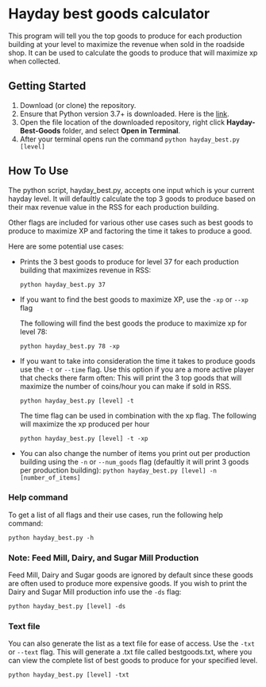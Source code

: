 # Hayday best goods calculator
This program will tell you the top goods to produce for each production building at your level to maximize the revenue when sold in the roadside shop. It can be used to calculate the goods to produce that will maximize xp when collected. 
## Getting Started
1. Download (or clone) the repository.
2. Ensure that Python version 3.7+ is downloaded. Here is the [link](https://www.python.org/downloads/).
3. Open the file location of the downloaded repository, right click **Hayday-Best-Goods** folder, and select **Open in Terminal**.
4. After your terminal opens run the command ```python hayday_best.py [level]```

## How To Use
The python script, hayday_best.py, accepts one input which is your current hayday level. It will defaultly calculate the top 3 goods to produce based on their max revenue value in the RSS for each production building. 

Other flags are included for various other use cases such as best goods to produce to maximize XP and factoring the time it takes to produce a good. 

Here are some potential use cases: 
- Prints the 3 best goods to produce for level 37 for each production building that maximizes revenue in RSS:
    
    ```python hayday_best.py 37```

- If you want to find the best goods to maximize XP, use the ```-xp``` or ```--xp``` flag

    The following will find the best goods the produce to maximize xp for level 78: 
    
    ```python hayday_best.py 78 -xp```
- If you want to take into consideration the time it takes to produce goods use the ```-t``` or ```--time``` flag. Use this option if you are a more active player that checks there farm often: 
    This will print the 3 top goods that will maximize the number of coins/hour you can make if sold in RSS.

    ```python hayday_best.py [level] -t```

    The time flag can be used in combination with the xp flag. The following will maximize the xp produced per hour 

    ```python hayday_best.py [level] -t -xp```

- You can also change the number of items you print out per production building using the ```-n``` or ```--num_goods``` flag (defaultly it will print 3 goods per production building): ```python hayday_best.py [level] -n [number_of_items]```


### Help command
To get a list of all flags and their use cases, run the following help command: 

```python hayday_best.py -h``` 


### Note: Feed Mill, Dairy, and Sugar Mill Production 
Feed Mill, Dairy and Sugar goods are ignored by default since these goods are often used to produce more expensive goods. If you wish to print the Dairy and Sugar Mill production info use the ```-ds``` flag: 

```python hayday_best.py [level] -ds```

### Text file
You can also generate the list as a text file for ease of access. Use the `-txt` or `--text` flag. This will generate a .txt file called bestgoods.txt, where you can view the complete list of best goods to produce for your specified level.

```python hayday_best.py [level] -txt```
